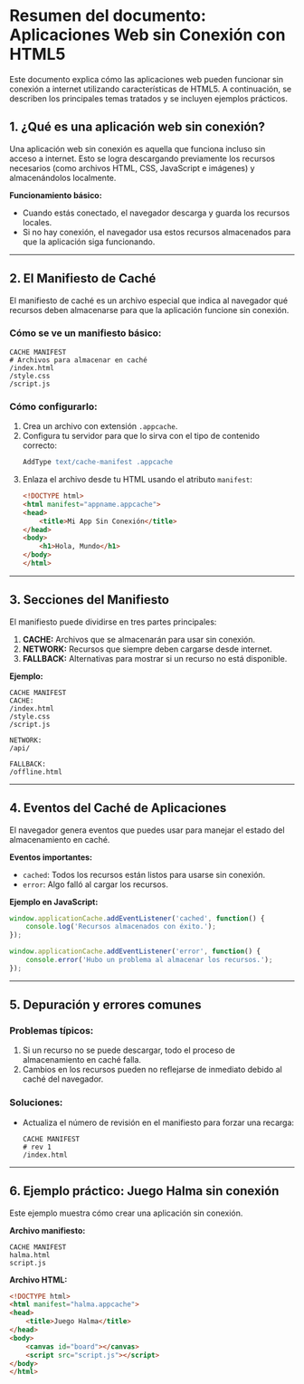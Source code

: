 # Resumen del documento: Aplicaciones Web sin Conexión con HTML5

Este documento explica cómo las aplicaciones web pueden funcionar sin conexión a internet utilizando características de HTML5. A continuación, se describen los principales temas tratados y se incluyen ejemplos prácticos.

## 1. ¿Qué es una aplicación web sin conexión?

Una aplicación web sin conexión es aquella que funciona incluso sin acceso a internet. Esto se logra descargando previamente los recursos necesarios (como archivos HTML, CSS, JavaScript e imágenes) y almacenándolos localmente.

**Funcionamiento básico:**
- Cuando estás conectado, el navegador descarga y guarda los recursos locales.
- Si no hay conexión, el navegador usa estos recursos almacenados para que la aplicación siga funcionando.

---

## 2. El Manifiesto de Caché

El manifiesto de caché es un archivo especial que indica al navegador qué recursos deben almacenarse para que la aplicación funcione sin conexión.

### Cómo se ve un manifiesto básico:
```plaintext
CACHE MANIFEST
# Archivos para almacenar en caché
/index.html
/style.css
/script.js
```

### Cómo configurarlo:
1. Crea un archivo con extensión `.appcache`.
2. Configura tu servidor para que lo sirva con el tipo de contenido correcto:
   ```apache
   AddType text/cache-manifest .appcache
   ```
3. Enlaza el archivo desde tu HTML usando el atributo `manifest`:
   ```html
   <!DOCTYPE html>
   <html manifest="appname.appcache">
   <head>
       <title>Mi App Sin Conexión</title>
   </head>
   <body>
       <h1>Hola, Mundo</h1>
   </body>
   </html>
   ```

---

## 3. Secciones del Manifiesto

El manifiesto puede dividirse en tres partes principales:

1. **CACHE:** Archivos que se almacenarán para usar sin conexión.
2. **NETWORK:** Recursos que siempre deben cargarse desde internet.
3. **FALLBACK:** Alternativas para mostrar si un recurso no está disponible.

**Ejemplo:**
```plaintext
CACHE MANIFEST
CACHE:
/index.html
/style.css
/script.js

NETWORK:
/api/

FALLBACK:
/offline.html
```

---

## 4. Eventos del Caché de Aplicaciones

El navegador genera eventos que puedes usar para manejar el estado del almacenamiento en caché.

**Eventos importantes:**
- `cached`: Todos los recursos están listos para usarse sin conexión.
- `error`: Algo falló al cargar los recursos.

**Ejemplo en JavaScript:**
```javascript
window.applicationCache.addEventListener('cached', function() {
    console.log('Recursos almacenados con éxito.');
});

window.applicationCache.addEventListener('error', function() {
    console.error('Hubo un problema al almacenar los recursos.');
});
```

---

## 5. Depuración y errores comunes

### Problemas típicos:
1. Si un recurso no se puede descargar, todo el proceso de almacenamiento en caché falla.
2. Cambios en los recursos pueden no reflejarse de inmediato debido al caché del navegador.

### Soluciones:
- Actualiza el número de revisión en el manifiesto para forzar una recarga:
  ```plaintext
  CACHE MANIFEST
  # rev 1
  /index.html
  ```

---

## 6. Ejemplo práctico: Juego Halma sin conexión

Este ejemplo muestra cómo crear una aplicación sin conexión.

**Archivo manifiesto:**
```plaintext
CACHE MANIFEST
halma.html
script.js
```

**Archivo HTML:**
```html
<!DOCTYPE html>
<html manifest="halma.appcache">
<head>
    <title>Juego Halma</title>
</head>
<body>
    <canvas id="board"></canvas>
    <script src="script.js"></script>
</body>
</html>
```
